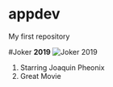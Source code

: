 # appdev
My first repository

#Joker
**2019**
![Joker 2019](https://github.com/user-attachments/assets/0c9af58a-d3d1-413c-82cc-e9c419b3120b)
1. Starring Joaquin Pheonix
2. Great Movie
